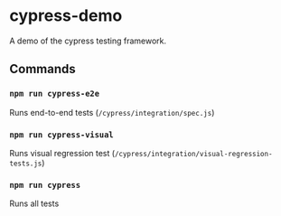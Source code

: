 # cypress-demo

A demo of the cypress testing framework.

## Commands

### ```npm run cypress-e2e```

Runs end-to-end tests (`/cypress/integration/spec.js`)

### ```npm run cypress-visual```

Runs visual regression test (`/cypress/integration/visual-regression-tests.js`)

### ```npm run cypress```

Runs all tests
